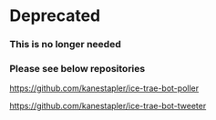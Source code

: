 # Deprecated

### This is no longer needed
### Please see below repositories

https://github.com/kanestapler/ice-trae-bot-poller

https://github.com/kanestapler/ice-trae-bot-tweeter
